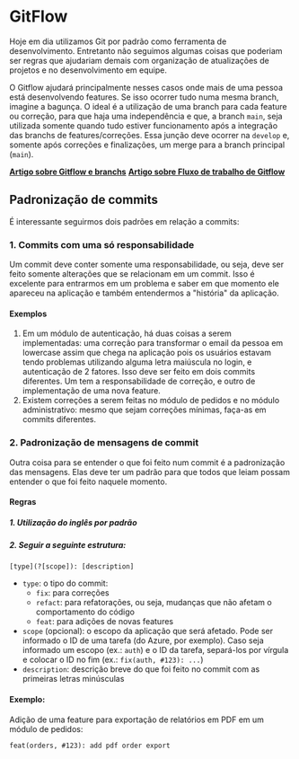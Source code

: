 # GitFlow

Hoje em dia utilizamos Git por padrão como ferramenta de desenvolvimento. Entretanto não seguimos algumas coisas que poderiam ser regras que ajudariam demais com organização de atualizações de projetos e no desenvolvimento em equipe.

O Gitflow ajudará principalmente nesses casos onde mais de uma pessoa está desenvolvendo features. Se isso ocorrer tudo numa mesma branch, imagine a bagunça. O ideal é a utilização de uma branch para cada feature ou correção, para que haja uma independência e que, a branch ```main```, seja utilizada somente quando tudo estiver funcionamento após a integração das branchs de features/correções. Essa junção deve ocorrer na ```develop``` e, somente após correções e finalizações, um merge para a branch principal (```main```).

**[Artigo sobre Gitflow e branchs](https://medium.com/trainingcenter/utilizando-o-fluxo-git-flow-e63d5e0d5e04)**
**[Artigo sobre Fluxo de trabalho de Gitflow](https://www.atlassian.com/br/git/tutorials/comparing-workflows/gitflow-workflow)**

## Padronização de commits

É interessante seguirmos dois padrões em relação a commits:

### 1. Commits com uma só responsabilidade

Um commit deve conter somente uma responsabilidade, ou seja, deve ser feito somente alterações que se relacionam em um commit. Isso é excelente para entrarmos em um problema e saber em que momento ele apareceu na aplicação e também entendermos a "história" da aplicação.

#### Exemplos

1. Em um módulo de autenticação, há duas coisas a serem implementadas: uma correção para transformar o email da pessoa em lowercase assim que chega na aplicação pois os usuários estavam tendo problemas utilizando alguma letra maiúscula no login, e autenticação de 2 fatores. Isso deve ser feito em dois commits diferentes. Um tem a responsabilidade de correção, e outro de implementação de uma nova feature.
2. Existem correções a serem feitas no módulo de pedidos e no módulo administrativo: mesmo que sejam correções mínimas, faça-as em commits diferentes.

### 2. Padronização de mensagens de commit

Outra coisa para se entender o que foi feito num commit é a padronização das mensagens. Elas deve ter um padrão para que todos que leiam possam entender o que foi feito naquele momento.

#### Regras

##### 1. Utilização do inglês por padrão

##### 2. Seguir a seguinte estrutura:

```[type](?[scope]): [description]```

- ```type```: o tipo do commit:
  - ```fix```: para correções
  - ```refact```: para refatorações, ou seja, mudanças que não afetam o comportamento do código
  - ```feat```: para adições de novas features
- ```scope``` (opcional): o escopo da aplicação que será afetado. Pode ser informado o ID de uma tarefa (do Azure, por exemplo). Caso seja informado um escopo (ex.: ```auth```) e o ID da tarefa, separá-los por vírgula e colocar o ID no fim (ex.: ```fix(auth, #123): ...```)
- ```description```: descrição breve do que foi feito no commit com as primeiras letras minúsculas

#### Exemplo:

Adição de uma feature para exportação de relatórios em PDF em um módulo de pedidos:

```feat(orders, #123): add pdf order export``` 
